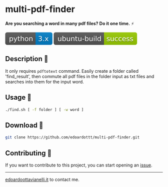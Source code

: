 # multi-pdf-finder

**Are you searching a word in many pdf files? Do it one time.** ⚡

![python-version](https://github.com/edoardottt/multi-pdf-finder/blob/master/Images/python-version.svg)
![ubuntu-build](https://github.com/edoardottt/multi-pdf-finder/blob/master/Images/ubuntu-build.svg)


Description 🔦 
-------

It only requires `pdftotext` command.
Easily create a folder called 'find_result', then commute all pdf files in the folder input as txt files and searches into them for the input word.


Usage 🚀
--------

```bash
./find.sh [ -f folder ] [ -w word ]
```

Download 📡
-------

```bash
git clone https://github.com/edoardottt/multi-pdf-finder.git
```

Contributing 🤝
------
If you want to contribute to this project, you can start opening an [issue](https://github.com/edoardottt/multi-pdf-finder/issues).

---------

[edoardoottavianelli.it](https://www.edoardoottavianelli.it/) to contact me.

